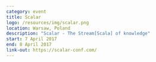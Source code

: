 ```yaml
---
category: event
title: Scalar
logo: /resources/img/scalar.png
location: Warsaw, Poland
description: "Scalar - The Stream[Scala] of knowledge"
start: 7 April 2017
end: 8 April 2017
link-out: https://scalar-conf.com/
---
```


